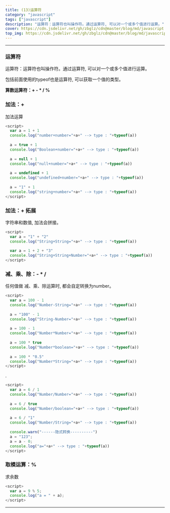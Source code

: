 ```yaml
---
title: (13)运算符
category: "javascript"
tags: ["javascript"]
description: "运算符：运算符也叫操作符。通过运算符, 可以对一个或多个值进行运算。"
cover: https://cdn.jsdelivr.net/gh/zbglz/cdn@master/blog/md/javascript.svg
top_img: https://cdn.jsdelivr.net/gh/zbglz/cdn@master/blog/md/javascript.svg
---
```


***

### 运算符

运算符：运算符也叫操作符。通过运算符, 可以对一个或多个值进行运算。

包括前面使用的typeof也是运算符, 可以获取一个值的类型。

**算数运算符：+ - * / %**


### 加法：+

加法运算

```js js
<script>
  var a = 1 + 1
  console.log("number+number="+a+" --> type : "+typeof(a))
  
  a = true + 1
  console.log("Boolean+number="+a+" --> type : "+typeof(a))
  
  a = null + 1
  console.log("null+number="+a+" --> type : "+typeof(a))
  
  a = undefined + 1
  console.log("undefined+number="+a+" --> type : "+typeof(a))
  
  a = "1" + 1
  console.log("string+number="+a+" --> type : "+typeof(a))
</script>
```


### 加法：+ 拓展

字符串和数值, 加法会拼接。

```js js
<script>
  var a = "1" + "2"
  console.log("String+String="+a+" --> type : "+typeof(a))
  
  var a = 1 + 2 + "3"
  console.log("String+String+Number="+a+" --> type : "+typeof(a))
</script>
```


### 减、乘、除：- * /

任何值做 减、乘、除运算时, 都会自定转换为number。


```js js
<script>
  var a = 100 - 1
  console.log("Number-String="+a+" --> type : "+typeof(a))
  
  a = "100" - 1
  console.log("String-Number="+a+" --> type : "+typeof(a))
  
  a = 100 - 1
  console.log("Number*Number="+a+" --> type : "+typeof(a))
  
  a = 100 * true
  console.log("Number*boolean="+a+" --> type : "+typeof(a))
  
  a = 100 * "0.5"
  console.log("Number*String="+a+" --> type : "+typeof(a))
</script>
```

.


```js js
<script>
  var a = 6 / 1
  console.log("Number/Number="+a+" --> type : "+typeof(a))
  
  a = 6 / true
  console.log("Number/boolean="+a+" --> type : "+typeof(a))
  
  a = 6 / "1"
  console.log("Number/String="+a+" --> type : "+typeof(a))
  
  console.warn("------隐式转换----------")
  a = "123";
  a = a - 0; 
  console.log("a="+a+" --> type : "+typeof(a))
</script>
```


### 取模运算：%

求余数


```js js
<script>
  var a = 9 % 5;
  console.log("a = " + a);
</script>
```


***
